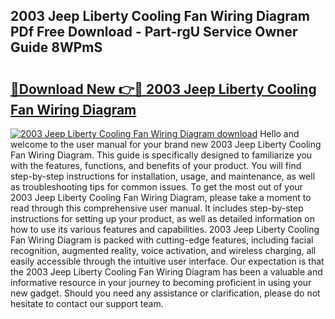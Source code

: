 ## 2003 Jeep Liberty Cooling Fan Wiring Diagram PDf Free Download - Part-rgU Service Owner Guide 8WPmS

# <h2><a href="http://dfssz8.blite.top/?on=2003+Jeep+Liberty+Cooling+Fan+Wiring+Diagram">🔗Download New 👉🔴 2003 Jeep Liberty Cooling Fan Wiring Diagram</a></h2>

[![2003 Jeep Liberty Cooling Fan Wiring Diagram download](https://i.imgur.com/lujVjoI.png)](http://dfssz8.blite.top/?on=2003+Jeep+Liberty+Cooling+Fan+Wiring+Diagram)
Hello and welcome to the user manual for your brand new 2003 Jeep Liberty Cooling Fan Wiring Diagram. This guide is specifically designed to familiarize you with the features, functions, and benefits of your product. You will find step-by-step instructions for installation, usage, and maintenance, as well as troubleshooting tips for common issues. To get the most out of your 2003 Jeep Liberty Cooling Fan Wiring Diagram, please take a moment to read through this comprehensive user manual. It includes step-by-step instructions for setting up your product, as well as detailed information on how to use its various features and capabilities. 2003 Jeep Liberty Cooling Fan Wiring Diagram is packed with cutting-edge features, including facial recognition, augmented reality, voice activation, and wireless charging, all easily accessible through the intuitive user interface. Our expectation is that the 2003 Jeep Liberty Cooling Fan Wiring Diagram has been a valuable and informative resource in your journey to becoming proficient in using your new gadget. Should you need any assistance or clarification, please do not hesitate to contact our support team.
